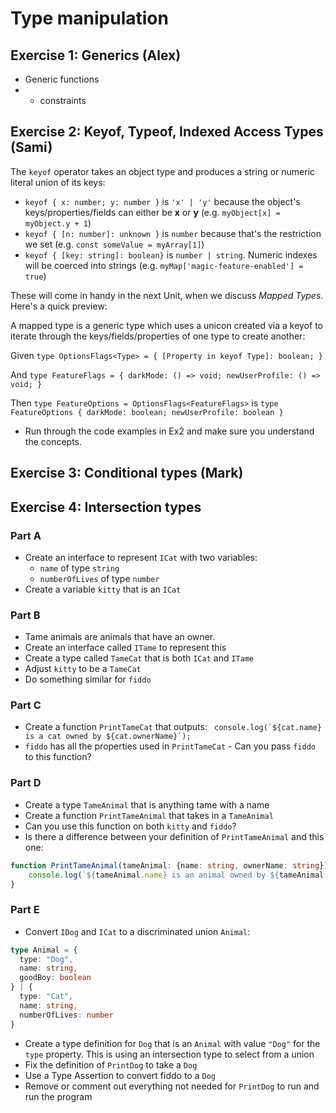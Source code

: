 # Type manipulation

## Exercise 1: Generics (Alex)
- Generic functions
- - constraints


## Exercise 2: Keyof, Typeof, Indexed Access Types (Sami)

The `keyof` operator takes an object type and produces a string or numeric literal union of its keys:

- `keyof { x: number; y: number }` is `'x' | 'y'` because the object's keys/properties/fields can either be **x** or **y** (e.g. `myObject[x] = myObject.y + 1`)
- `keyof { [n: number]: unknown }` is `number` because that's the restriction we set (e.g. `const someValue = myArray[1]`)
- `keyof { [key: string]: boolean}` is `number | string`. Numeric indexes will be coerced into strings (e.g. `myMap['magic-feature-enabled'] = true`)

These will come in handy in the next Unit, when we discuss _Mapped Types_. Here's a quick preview:

A mapped type is a generic type which uses a unicon created via a keyof to iterate through the keys/fields/properties of one type to create another:

Given `type OptionsFlags<Type> = { [Property in keyof Type]: boolean; }`

And `type FeatureFlags = { darkMode: () => void; newUserProfile: () => void; }`

Then `type FeatureOptions = OptionsFlags<FeatureFlags>` is `type FeatureOptions { darkMode: boolean; newUserProfile: boolean }`

- Run through the code examples in Ex2 and make sure you understand the concepts.

## Exercise 3: Conditional types (Mark)


## Exercise 4: Intersection types

### Part A
- Create an interface to represent `ICat` with two variables:
  - `name` of type `string`
  - `numberOfLives` of type `number`
- Create a variable `kitty` that is an `ICat`

### Part B
- Tame animals are animals that have an owner.
- Create an interface called `ITame` to represent this
- Create a type called `TameCat` that is both `ICat` and `ITame`
- Adjust `kitty` to be a `TameCat`
- Do something similar for `fiddo`

### Part C
- Create a function `PrintTameCat` that outputs:
``` console.log(`${cat.name} is a cat owned by ${cat.ownerName}`);```
- `fiddo` has all the properties used in `PrintTameCat` - Can you pass `fiddo` to this function?

### Part D
- Create a type `TameAnimal` that is anything tame with a name
- Create a function `PrintTameAnimal` that takes in a `TameAnimal`
- Can you use this function on both `kitty` and `fiddo`?
- Is there a difference between your definition of `PrintTameAnimal` and this one:
```ts
function PrintTameAnimal(tameAnimal: {name: string, ownerName: string}){
    console.log(`${tameAnimal.name} is an animal owned by ${tameAnimal.ownerName}`);
}
```

### Part E
- Convert `IDog` and `ICat` to a discriminated union `Animal`:
```ts
type Animal = {
  type: "Dog",
  name: string,
  goodBoy: boolean
} | {
  type: "Cat",
  name: string,
  numberOfLives: number
}
```
- Create a type definition for `Dog` that is an `Animal` with value `"Dog"` for the `type` property. This is using an intersection type to select from a union
- Fix the definition of `PrintDog` to take a `Dog`
- Use a Type Assertion to convert fiddo to a `Dog`
- Remove or comment out everything not needed for `PrintDog` to run and run the program